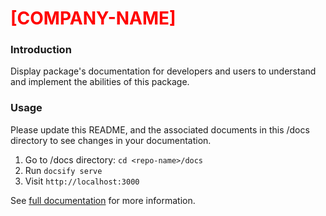 # <span style="color:red">[COMPANY-NAME]</span>

### Introduction
Display package's documentation for developers and users to understand and implement the abilities
of this package.

### Usage
Please update this README, and the associated documents in this /docs directory to see changes in
your documentation.

1. Go to /docs directory: `cd <repo-name>/docs`
2. Run `docsify serve`
3. Visit `http://localhost:3000`

See [full documentation](https://docsify.js.org/#/) for more information. 
